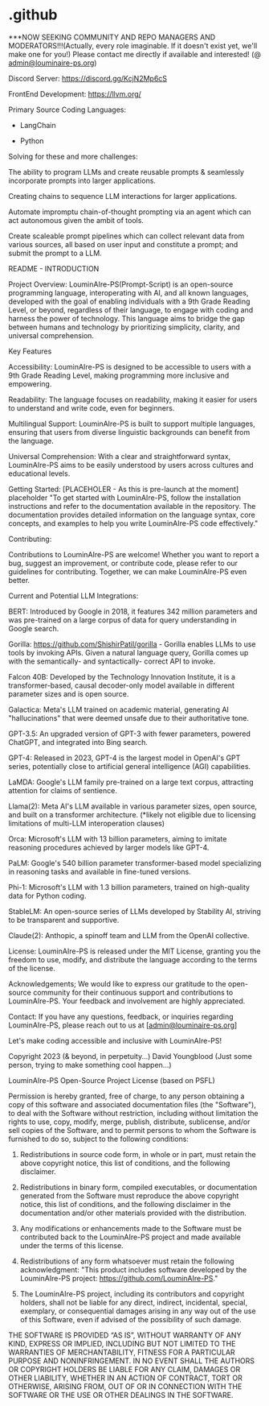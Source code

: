 # .github

***NOW SEEKING COMMUNITY AND REPO MANAGERS AND MODERATORS!!!(Actually, every role imaginable. If it doesn't exist yet, we'll make one for you!) 
Please contact me directly if available and interested! (@ admin@louminaire-ps.org)

Discord Server: https://discord.gg/KcjN2Mp6cS

FrontEnd Development: https://llvm.org/

Primary Source Coding Languages:

- LangChain

- Python

Solving for these and more challenges:

The ability to program LLMs and create reusable prompts & seamlessly incorporate prompts into larger applications.

Creating chains to sequence LLM interactions for larger applications.

Automate impromptu chain-of-thought prompting via an agent which can act autonomous given the ambit of tools.

Create scaleable prompt pipelines which can collect relevant data from various sources, all based on user input and constitute a prompt; and submit the prompt to a LLM.

README - INTRODUCTION

Project Overview:
LouminAIre-PS(Prompt-Script) is an open-source programming language, interoperating with AI, and all known languages, developed with the goal of enabling individuals with a 9th Grade Reading Level, or beyond, regardless of their language, to engage with coding and harness the power of technology. This language aims to bridge the gap between humans and technology by prioritizing simplicity, clarity, and universal comprehension.

Key Features

Accessibility: LouminAIre-PS is designed to be accessible to users with a 9th Grade Reading Level, making programming more inclusive and empowering.

Readability: The language focuses on readability, making it easier for users to understand and write code, even for beginners.

Multilingual Support: LouminAIre-PS is built to support multiple languages, ensuring that users from diverse linguistic backgrounds can benefit from the language.

Universal Comprehension: With a clear and straightforward syntax, LouminAIre-PS aims to be easily understood by users across cultures and educational levels.

Getting Started: [PLACEHOLER - As this is pre-launch at the moment]
placeholder "To get started with LouminAIre-PS, follow the installation instructions and refer to the documentation available in the repository. The documentation provides detailed information on the language syntax, core concepts, and examples to help you write LouminAIre-PS code effectively."

Contributing:

Contributions to LouminAIre-PS are welcome! Whether you want to report a bug, suggest an improvement, or contribute code, please refer to our guidelines for contributing. Together, we can make LouminAIre-PS even better.

Current and Potential LLM Integrations:

BERT: Introduced by Google in 2018, it features 342 million parameters and was pre-trained on a large corpus of data for query understanding in Google search.

Gorilla: https://github.com/ShishirPatil/gorilla - Gorilla enables LLMs to use tools by invoking APIs. Given a natural language query, Gorilla comes up with the semantically- and syntactically- correct API to invoke. 

Falcon 40B: Developed by the Technology Innovation Institute, it is a transformer-based, causal decoder-only model available in different parameter sizes and is open source.

Galactica: Meta's LLM trained on academic material, generating AI "hallucinations" that were deemed unsafe due to their authoritative tone.

GPT-3.5: An upgraded version of GPT-3 with fewer parameters, powered ChatGPT, and integrated into Bing search.

GPT-4: Released in 2023, GPT-4 is the largest model in OpenAI's GPT series, potentially close to artificial general intelligence (AGI) capabilities.

LaMDA: Google's LLM family pre-trained on a large text corpus, attracting attention for claims of sentience.

Llama(2): Meta AI's LLM available in various parameter sizes, open source, and built on a transformer architecture. (*likely not eligible due to licensing limitations of multi-LLM interoperation clauses)

Orca: Microsoft's LLM with 13 billion parameters, aiming to imitate reasoning procedures achieved by larger models like GPT-4.

PaLM: Google's 540 billion parameter transformer-based model specializing in reasoning tasks and available in fine-tuned versions.

Phi-1: Microsoft's LLM with 1.3 billion parameters, trained on high-quality data for Python coding.

StableLM: An open-source series of LLMs developed by Stability AI, striving to be transparent and supportive.

Claude(2): Anthopic, a spinoff team and LLM from the OpenAI collective. 

License:
LouminAIre-PS is released under the MIT License, granting you the freedom to use, modify, and distribute the language according to the terms of the license.

Acknowledgements;
We would like to express our gratitude to the open-source community for their continuous support and contributions to LouminAIre-PS. Your feedback and involvement are highly appreciated.

Contact:
If you have any questions, feedback, or inquiries regarding LouminAIre-PS, please reach out to us at [admin@louminaire-ps.org]

Let's make coding accessible and inclusive with LouminAIre-PS!

Copyright 2023 (& beyond, in perpetuity...) David Youngblood (Just some person, trying to make something cool happen...)

LouminAIre-PS Open-Source Project License (based on PSFL)

Permission is hereby granted, free of charge, to any person obtaining a copy of this software and associated documentation files (the "Software"), to deal with the Software without restriction, including without limitation the rights to use, copy, modify, merge, publish, distribute, sublicense, and/or sell copies of the Software, and to permit persons to whom the Software is furnished to do so, subject to the following conditions:

1. Redistributions in source code form, in whole or in part, must retain the above copyright notice, this list of conditions, and the following disclaimer.

2. Redistributions in binary form, compiled executables, or documentation generated from the Software must reproduce the above copyright notice, this list of conditions, and the following disclaimer in the documentation and/or other materials provided with the distribution.

3. Any modifications or enhancements made to the Software must be contributed back to the LouminAIre-PS project and made available under the terms of this license.

4. Redistributions of any form whatsoever must retain the following acknowledgment:
   "This product includes software developed by the LouminAIre-PS project: https://github.com/LouminAIre-PS."

5. The LouminAIre-PS project, including its contributors and copyright holders, shall not be liable for any direct, indirect, incidental, special, exemplary, or consequential damages arising in any way out of the use of this Software, even if advised of the possibility of such damage.

THE SOFTWARE IS PROVIDED “AS IS”, WITHOUT WARRANTY OF ANY KIND, EXPRESS OR IMPLIED, INCLUDING BUT NOT LIMITED TO THE WARRANTIES OF MERCHANTABILITY, FITNESS FOR A PARTICULAR PURPOSE AND NONINFRINGEMENT. IN NO EVENT SHALL THE AUTHORS OR COPYRIGHT HOLDERS BE LIABLE FOR ANY CLAIM, DAMAGES OR OTHER LIABILITY, WHETHER IN AN ACTION OF CONTRACT, TORT OR OTHERWISE, ARISING FROM, OUT OF OR IN CONNECTION WITH THE SOFTWARE OR THE USE OR OTHER DEALINGS IN THE SOFTWARE.
